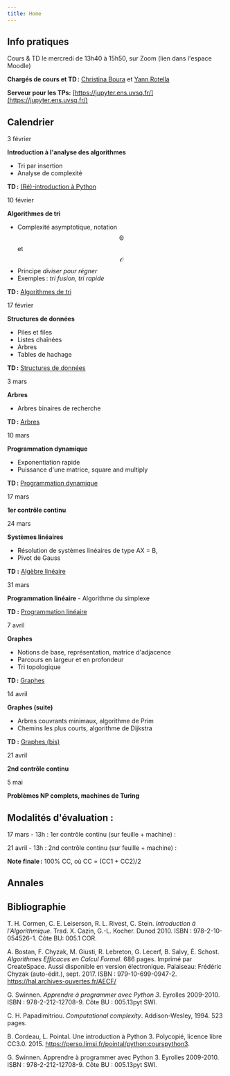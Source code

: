 ```yaml
---
title: Home
---
```


## Info pratiques

Cours & TD le mercredi de 13h40 à 15h50, sur Zoom (lien dans l'espace Moodle)

**Chargés de cours et TD :** [Christina Boura](https://christinaboura.wordpress.com/) et [Yann Rotella](https://rotella.fr/)

**Serveur pour les TPs:** [https://jupyter.ens.uvsq.fr/](https://jupyter.ens.uvsq.fr/)



## Calendrier

3 février

**Introduction à l'analyse des algorithmes**
   - Tri par insertion
   - Analyse de complexité

**TD :** [(Ré)-introduction à Python](tds/intro-python)



10 février

**Algorithmes de tri**
   - Complexité asymptotique, notation $$\mathcal{\Theta}$$ et $$\mathcal{O}$$
   - Principe *diviser pour régner*
   - Exemples : *tri fusion*, *tri rapide*

**TD :** [Algorithmes de tri](tds/tris)



17 février

**Structures de données**
   - Piles et files
   - Listes chaînées
   - Arbres
   - Tables de hachage
    
**TD :** [Structures de données](tds/structures-donnees)



3 mars

**Arbres**
   - Arbres binaires de recherche

**TD :** [Arbres](tds/classes-arbres)



10 mars

**Programmation dynamique**
   - Exponentiation rapide
   - Puissance d'une matrice, square and multiply
    
    
**TD :** [Programmation dynamique](tds/prog-dynamique)


17 mars

**1er contrôle continu**


24 mars

**Systèmes linéaires**
   - Résolution de systèmes linéaires de type AX = B,
   - Pivot de Gauss
    
**TD :** [Algèbre linéaire](tds/linalg)


31 mars

**Programmation linéaire**
    - Algorithme du simplexe
    
**TD :** [Programmation linéaire]()


7 avril

**Graphes**
   - Notions de base, représentation, matrice d'adjacence
   - Parcours en largeur et en profondeur
   - Tri topologique
   
**TD :** [Graphes](tds/graphes1)


14 avril

**Graphes (suite)**
   - Arbres couvrants minimaux, algorithme de Prim
   - Chemins les plus courts, algorithme de Dijkstra
    
**TD :** [Graphes (bis)](tds/graphes2)


21 avril

**2nd contrôle continu**



5 mai

**Problèmes NP complets, machines de Turing**





## Modalités d'évaluation :

17 mars - 13h : 1er contrôle continu (sur feuille + machine) : 

21 avril - 13h : 2nd contrôle continu (sur feuille + machine) :

**Note finale :** 100% CC, où CC = (CC1 + CC2)/2





## Annales


## Bibliographie

T. H. Cormen, C. E. Leiserson, R. L. Rivest, C. Stein.
*Introduction à l'Algorithmique*.
Trad. X. Cazin, G.-L. Kocher. Dunod 2010.
ISBN : 978-2-10-054526-1. Côte BU: 005.1 COR.

A. Bostan, F. Chyzak, M. Giusti, R. Lebreton, G. Lecerf, B. Salvy, É. Schost.
*Algorithmes Efficaces en Calcul Formel*.
686 pages. Imprimé par CreateSpace. Aussi disponible en version électronique.
Palaiseau: Frédéric Chyzak (auto-édit.), sept. 2017.
ISBN : 979-10-699-0947-2. <https://hal.archives-ouvertes.fr/AECF/>

G. Swinnen.
*Apprendre à programmer avec Python 3*.
Eyrolles 2009-2010.
ISBN : 978-2-212-12708-9. Côte BU : 005.13pyt SWI.

C. H. Papadimitriou.
*Computational complexity*.
Addison-Wesley, 1994. 523 pages.

B. Cordeau, L. Pointal. Une introduction à Python 3. Polycopié, licence libre CC3.0. 2015. https://perso.limsi.fr/pointal/python:courspython3.

G. Swinnen. Apprendre à programmer avec Python 3. Eyrolles 2009-2010. ISBN : 978-2-212-12708-9. Côte BU : 005.13pyt SWI.

